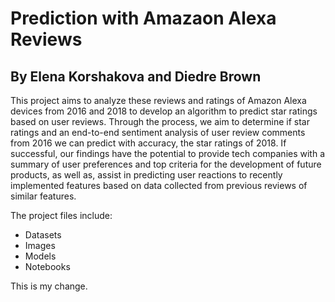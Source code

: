 # Prediction with Amazaon Alexa Reviews

## By Elena Korshakova and Diedre Brown

This project aims to analyze these reviews and ratings of Amazon Alexa devices from 2016 and 2018 to develop an algorithm to predict star ratings based on user reviews. Through the process, we aim to determine if star ratings and an end-to-end sentiment analysis of user review comments from 2016 we can predict with accuracy, the star ratings of 2018. If successful, our findings have the potential to provide tech companies with a summary of user preferences and top criteria for the development of future products, as well as, assist in predicting user reactions to recently implemented features based on data collected from previous reviews of similar features.

The project files include:

- Datasets
- Images
- Models
- Notebooks

This is my change.

